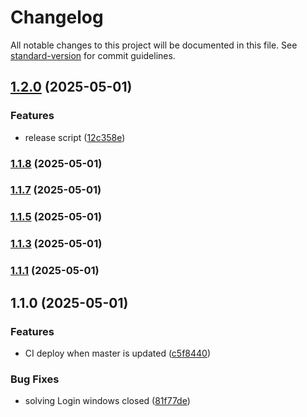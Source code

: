 # Changelog

All notable changes to this project will be documented in this file. See [standard-version](https://github.com/conventional-changelog/standard-version) for commit guidelines.

## [1.2.0](https://github.com/jcdesignweb/jukeis-app-erb/compare/v1.1.8...v1.2.0) (2025-05-01)


### Features

* release script ([12c358e](https://github.com/jcdesignweb/jukeis-app-erb/commit/12c358e1cc8c3bc43d0238790dfab82f55767b2c))

### [1.1.8](https://github.com/jcdesignweb/jukeis-app-erb/compare/v1.1.7...v1.1.8) (2025-05-01)

### [1.1.7](https://github.com/jcdesignweb/jukeis-app-erb/compare/v1.1.4...v1.1.7) (2025-05-01)

### [1.1.5](https://github.com/jcdesignweb/jukeis-app-erb/compare/v1.1.3...v1.1.5) (2025-05-01)

### [1.1.3](https://github.com/jcdesignweb/jukeis-app-erb/compare/v1.1.1...v1.1.3) (2025-05-01)

### [1.1.1](https://github.com/jcdesignweb/jukeis-app-erb/compare/v1.1.0...v1.1.1) (2025-05-01)

## 1.1.0 (2025-05-01)


### Features

* CI deploy when master is updated ([c5f8440](https://github.com/jcdesignweb/jukeis-app-erb/commit/c5f8440dafcd34ad6f1eff997b3841e75fe99a6b))


### Bug Fixes

* solving Login windows closed ([81f77de](https://github.com/jcdesignweb/jukeis-app-erb/commit/81f77de7368158e318d36c8e091f872ef270455b))
